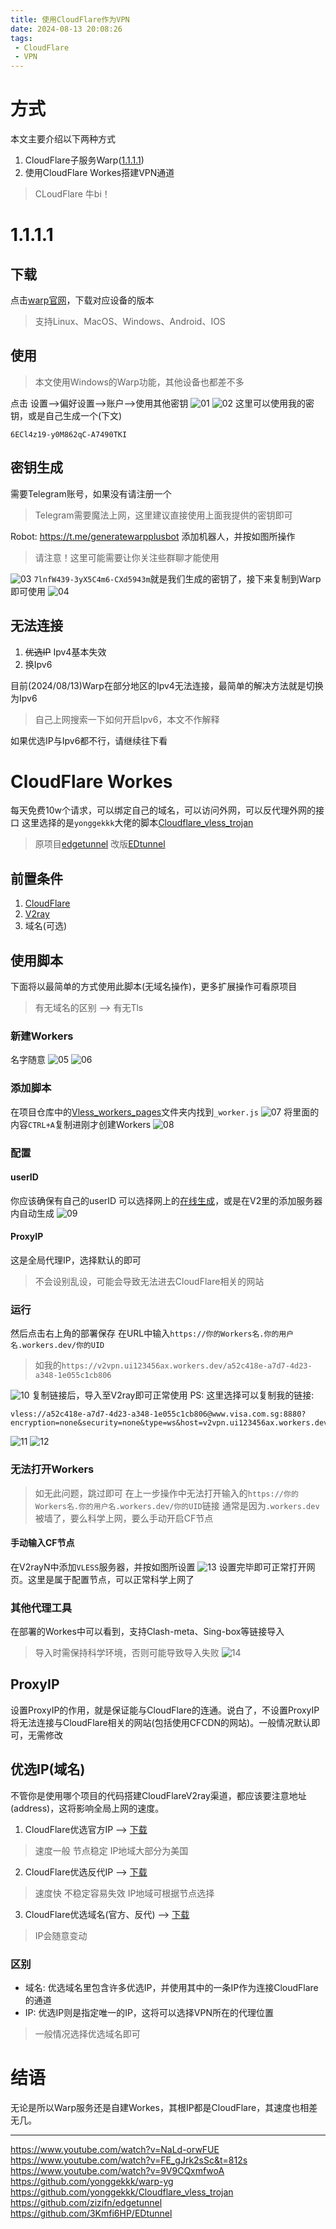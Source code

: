 ```yaml
---
title: 使用CloudFlare作为VPN
date: 2024-08-13 20:08:26
tags:
 - CloudFlare
 - VPN
---
```

# 方式
本文主要介绍以下两种方式
1. CloudFlare子服务Warp([1.1.1.1](https://1.1.1.1/))
2. 使用CloudFlare Workes搭建VPN通道
> CLoudFlare 牛bi！

# 1.1.1.1
## 下载
点击[warp官网](https://1.1.1.1/)，下载对应设备的版本
> 支持Linux、MacOS、Windows、Android、IOS

## 使用
> 本文使用Windows的Warp功能，其他设备也都差不多

点击 设置-->偏好设置-->账户-->使用其他密钥
![01](https://gcore.jsdelivr.net/gh/ui123456ax/PicGo/Blog_images/15_/15_01.png)
![02](https://gcore.jsdelivr.net/gh/ui123456ax/PicGo/Blog_images/15_/15_02.png)
这里可以使用我的密钥，或是自己生成一个(下文)
```
6ECl4z19-y0M862qC-A7490TKI
```

## 密钥生成
需要Telegram账号，如果没有请注册一个
> Telegram需要魔法上网，这里建议直接使用上面我提供的密钥即可

Robot: https://t.me/generatewarpplusbot
添加机器人，并按如图所操作
> 请注意！这里可能需要让你关注些群聊才能使用

![03](https://gcore.jsdelivr.net/gh/ui123456ax/PicGo/Blog_images/15_/15_03.png)
`7lnfW439-3yX5C4m6-CXd5943m`就是我们生成的密钥了，接下来复制到Warp即可使用
![04](https://gcore.jsdelivr.net/gh/ui123456ax/PicGo/Blog_images/15_/15_04.png)

## 无法连接
1. ~~优选IP~~ Ipv4基本失效
2. 换Ipv6

目前(2024/08/13)Warp在部分地区的Ipv4无法连接，最简单的解决方法就是切换为Ipv6
> 自己上网搜索一下如何开启Ipv6，本文不作解释

如果优选IP与Ipv6都不行，请继续往下看

# CloudFlare Workes
每天免费10w个请求，可以绑定自己的域名，可以访问外网，可以反代理外网的接口
这里选择的是`yonggekkk`大佬的脚本[Cloudflare_vless_trojan](https://github.com/yonggekkk/Cloudflare_vless_trojan)
> 原项目[edgetunnel](https://github.com/zizifn/edgetunnel)
> 改版[EDtunnel](https://github.com/3Kmfi6HP/EDtunnel)

## 前置条件
1. [CloudFlare](https://dash.cloudflare.com/)
2. [V2ray](https://github.com/2dust/v2rayN/releases?after=3.10)
3. 域名(可选)

## 使用脚本
下面将以最简单的方式使用此脚本(无域名操作)，更多扩展操作可看原项目
> 有无域名的区别 --> 有无Tls

### 新建Workers
名字随意
![05](https://gcore.jsdelivr.net/gh/ui123456ax/PicGo/Blog_images/15_/15_05.png)
![06](https://gcore.jsdelivr.net/gh/ui123456ax/PicGo/Blog_images/15_/15_06.png)

### 添加脚本
在项目仓库中的[Vless_workers_pages](https://github.com/yonggekkk/Cloudflare_vless_trojan/blob/main/Vless_workers_pages/_worker.js)文件夹内找到`_worker.js`
![07](https://gcore.jsdelivr.net/gh/ui123456ax/PicGo/Blog_images/15_/15_07.png)
将里面的内容`CTRL+A`复制进刚才创建Workers
![08](https://gcore.jsdelivr.net/gh/ui123456ax/PicGo/Blog_images/15_/15_08.png)

### 配置
#### userID
你应该确保有自己的userID
可以选择网上的[在线生成](https://www.uuidgenerator.net/)，或是在V2里的添加服务器内自动生成
![09](https://gcore.jsdelivr.net/gh/ui123456ax/PicGo/Blog_images/15_/15_09.png)

#### ProxyIP
这是全局代理IP，选择默认的即可
> 不会设别乱设，可能会导致无法进去CloudFlare相关的网站

### 运行
然后点击右上角的部署保存
在URL中输入`https://你的Workers名.你的用户名.workers.dev/你的UID`
> 如我的`https://v2vpn.ui123456ax.workers.dev/a52c418e-a7d7-4d23-a348-1e055c1cb806`

![10](https://gcore.jsdelivr.net/gh/ui123456ax/PicGo/Blog_images/15_/15_10.png)
复制链接后，导入至V2ray即可正常使用
PS: 这里选择可以复制我的链接:
```
vless://a52c418e-a7d7-4d23-a348-1e055c1cb806@www.visa.com.sg:8880?encryption=none&security=none&type=ws&host=v2vpn.ui123456ax.workers.dev&path=%2F%3Fed%3D2560#v2vpn.ui123456ax.workers.dev
```
![11](https://gcore.jsdelivr.net/gh/ui123456ax/PicGo/Blog_images/15_/15_11.png)
![12](https://gcore.jsdelivr.net/gh/ui123456ax/PicGo/Blog_images/15_/15_12.png)

### 无法打开Workers
> 如无此问题，跳过即可
在上一步操作中无法打开输入的`https://你的Workers名.你的用户名.workers.dev/你的UID`链接
通常是因为`.workers.dev`被墙了，要么科学上网，要么手动开启CF节点

#### 手动输入CF节点
在V2rayN中添加`VLESS`服务器，并按如图所设置
![13]()
设置完毕即可正常打开网页。这里是属于配置节点，可以正常科学上网了

### 其他代理工具
在部署的Workes中可以看到，支持Clash-meta、Sing-box等链接导入
> 导入时需保持科学环境，否则可能导致导入失败
![14]()

## ProxyIP
设置ProxyIP的作用，就是保证能与CloudFlare的连通。说白了，不设置ProxyIP将无法连接与CloudFlare相关的网站(包括使用CFCDN的网站)。一般情况默认即可，无需修改

## 优选IP(域名)
不管你是使用哪个项目的代码搭建CloudFlareV2ray渠道，都应该要注意地址(address)，这将影响全局上网的速度。

1. CloudFlare优选官方IP --> [下载](https://github.com/yonggekkk/Cloudflare_vless_trojan/blob/main/CF%E4%BC%98%E9%80%89%E5%AE%98%E6%96%B9IP(%E7%94%B5%E8%84%91%E7%89%88).zip)
> 速度一般 节点稳定 IP地域大部分为美国
2. CloudFlare优选反代IP --> [下载](https://github.com/yonggekkk/Cloudflare_vless_trojan/blob/main/CF%E4%BC%98%E9%80%89%E5%8F%8D%E4%BB%A3IP(%E7%94%B5%E8%84%91%E7%89%88).zip)
> 速度快 不稳定容易失效 IP地域可根据节点选择
3. CloudFlare优选域名(官方、反代) --> [下载](https://github.com/yonggekkk/Cloudflare_vless_trojan/blob/main/CDN%E4%BC%98%E9%80%89%E5%9F%9F%E5%90%8DV23.8.18(%E7%94%B5%E8%84%91win64).exe)
> IP会随意变动

### 区别
- 域名: 优选域名里包含许多优选IP，并使用其中的一条IP作为连接CloudFlare的通道
- IP: 优选IP则是指定唯一的IP，这将可以选择VPN所在的代理位置
> 一般情况选择优选域名即可

# 结语
无论是所以Warp服务还是自建Workes，其根IP都是CloudFlare，其速度也相差无几。

---
https://www.youtube.com/watch?v=NaLd-orwFUE
https://www.youtube.com/watch?v=FE_gJrk2sSc&t=812s
https://www.youtube.com/watch?v=9V9CQxmfwoA
https://github.com/yonggekkk/warp-yg
https://github.com/yonggekkk/Cloudflare_vless_trojan
https://github.com/zizifn/edgetunnel
https://github.com/3Kmfi6HP/EDtunnel